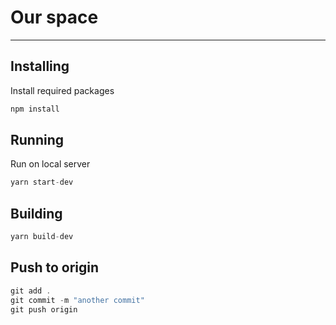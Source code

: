 # Our space

- - -

## Installing

Install required packages

```javascript
npm install
```

## Running

Run on local server

``` javascript
yarn start-dev
```

## Building

``` javascript
yarn build-dev
```

## Push to origin

``` javascript
git add .
git commit -m "another commit"
git push origin
```
